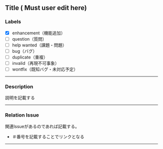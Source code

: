 ## Title ( Must user edit here)


### Labels
- [x] enhancement（機能追加）
- [ ] question（質問）
- [ ] help wanted（課題・問題）
- [ ] bug（バグ）
- [ ] duplicate（重複）
- [ ] invalid（再現不可事象）
- [ ] wontfix（既知バグ・未対応予定）

----
### Description
説明を記載する


----
### Relation Issue
関連Issueがあるのであれば記載する。

- ＃番号を記載することでリンクとなる

----